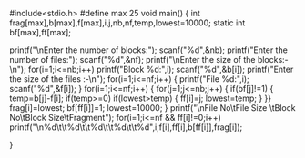 #include<stdio.h>
#define max 25 
void main() 
{ 
int frag[max],b[max],f[max],i,j,nb,nf,temp,lowest=10000; 
static int bf[max],ff[max]; 
 
printf("\nEnter the number of blocks:"); 
scanf("%d",&nb); 
printf("Enter the number of files:"); 
scanf("%d",&nf); 
printf("\nEnter the size of the blocks:-\n"); 
for(i=1;i<=nb;i++) 
printf("Block %d:",i); 
scanf("%d",&b[i]); 
printf("Enter the size of the files :-\n"); 
for(i=1;i<=nf;i++) 
{ 
printf("File %d:",i); 
scanf("%d",&f[i]); 
} 
for(i=1;i<=nf;i++) 
{ 
for(j=1;j<=nb;j++) 
{ 
if(bf[j]!=1) 
{ 
temp=b[j]-f[i]; 
if(temp>=0) 
if(lowest>temp) 
{ 
ff[i]=j; 
lowest=temp; 
} 
}} 
frag[i]=lowest; bf[ff[i]]=1; lowest=10000; 
} 
printf("\nFile No\tFile Size \tBlock No\tBlock Size\tFragment"); 
for(i=1;i<=nf && ff[i]!=0;i++) 
printf("\n%d\t\t%d\t\t%d\t\t%d\t\t%d",i,f[i],ff[i],b[ff[i]],frag[i]); 
 
} 
